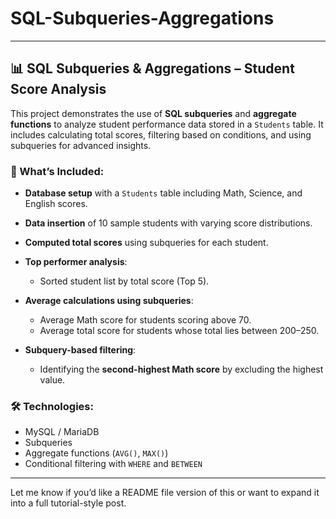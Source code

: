 # SQL-Subqueries-Aggregations

---

## 📊 SQL Subqueries & Aggregations – Student Score Analysis

This project demonstrates the use of **SQL subqueries** and **aggregate functions** to analyze student performance data stored in a `Students` table. It includes calculating total scores, filtering based on conditions, and using subqueries for advanced insights.

### 🚀 What’s Included:

* **Database setup** with a `Students` table including Math, Science, and English scores.
* **Data insertion** of 10 sample students with varying score distributions.
* **Computed total scores** using subqueries for each student.
* **Top performer analysis**:

  * Sorted student list by total score (Top 5).
* **Average calculations using subqueries**:

  * Average Math score for students scoring above 70.
  * Average total score for students whose total lies between 200–250.
* **Subquery-based filtering**:

  * Identifying the **second-highest Math score** by excluding the highest value.

### 🛠️ Technologies:

* MySQL / MariaDB
* Subqueries
* Aggregate functions (`AVG()`, `MAX()`)
* Conditional filtering with `WHERE` and `BETWEEN`

---

Let me know if you’d like a README file version of this or want to expand it into a full tutorial-style post.
